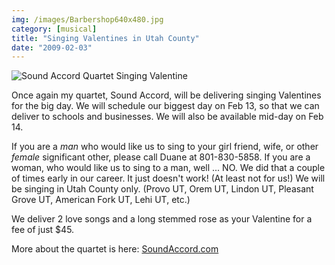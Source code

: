 ```yaml
---
img: /images/Barbershop640x480.jpg
category: [musical]
title: "Singing Valentines in Utah County"
date: "2009-02-03"
---
```


![Sound Accord Quartet Singing Valentine](/images/Barbershop640x480.jpg)

Once again my quartet, Sound Accord, will be delivering singing Valentines for the big day. We will schedule our biggest day on Feb 13, so that we can deliver to schools and businesses. We will also be available mid-day on Feb 14. 
  
If you are a _man_ who would like us to sing to your girl friend, wife, or other _female_ significant other, please call Duane at 801-830-5858. If you are a woman, who would like us to sing to a man, well ... NO. We did that a couple of times early in our career. It just doesn't work! (At least not for us!) We will be singing in Utah County only. (Provo UT, Orem UT, Lindon UT, Pleasant Grove UT, American Fork UT, Lehi UT, etc.)  
  
We deliver 2 love songs and a long stemmed rose as your Valentine for a fee of just $45.

More about the quartet is here: [SoundAccord.com](http://www.soundaccord.com)
